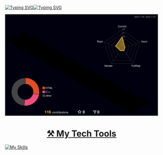 
[![Typing SVG](https://readme-typing-svg.demolab.com?font=Fira+Code&size=33&letterSpacing=8px&duration=1100&color=F70000&center=true&vCenter=true&random=true&width=40&height=70&lines=%F0%9F%92%9C;%F0%9F%A9%B7;%F0%9F%A7%A1;%F0%9F%92%9B;%F0%9F%92%9A;%F0%9F%A9%B5;%F0%9F%A4%8D)](https://git.io/typing-svg)[![Typing SVG](https://readme-typing-svg.demolab.com?font=Fira+Code&size=25&letterSpacing=0.1px&duration=4400&color=DED3DF&center=true&vCenter=true&width=300&height=90&lines=I+am+KongMoyu+%F0%9F%8C%B1+;I+live+on+GitHub+%F0%9F%8F%A0)](https://git.io/typing-svg)
<!--👋🏻
<h1 align="center">
  
  <a href="https://www.youtube.com/watch?v=jKs-ZSXaMq8">Hi 👋🏻</a>  I am KongMoyu 🌱 I live on <a href="https://github.com">GitHub 🏠</a>

<!--
**KongMoyu/KongMoyu** is a ✨ _special_ ✨ repository because its `README.md` (this file) appears on your GitHub profile.

Here are some ideas to get you started:

- 🔭 I’m currently working on ...
- 🌱 I’m currently learning ...
- 👯 I’m looking to collaborate on ...
- 🤔 I’m looking for help with ...
- 💬 Ask me about ...
- 📫 How to reach me: ...
- 😄 Pronouns: ...
- ⚡ Fun fact: ...

🖥️💵⚒️🏡
⚙️🔨🔭
💡💻🏠
-->
![](./profile-3d-contrib/profile-night-rainbow.svg)

</h1>

<h1 align="center"><a href="https://linux.do">⚒️ My Tech Tools</a></h1>

[![My Skills](https://skillicons.dev/icons?i=cloudflare,gcp,php,elixir,md,obsidian,latex,mysql,aws,vscode,github,git,swift,html,css,js,bootstrap,c,cpp,fastapi,arduino,ros,raspberrypi,unity,python,pycharm,matlab,pytorch,tensorflow,opencv&theme=light)](https://skillicons.dev)


